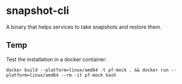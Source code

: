 # snapshot-cli
A binary that helps services to take snapshots and restore them.

## Temp

Test the installation in a docker container:
```
docker build --platform=linux/amd64 -t pf-mock . && docker run --platform=linux/amd64 --rm -it pf-mock bash
```
